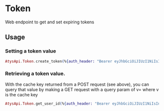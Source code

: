 # Token

Web endpoint to get and set expiring tokens

## Usage

### Setting a token value

```elixir
AtysApi.Token.create_token(%{auth_header: "Bearer eyJhbGciOiJIUzI1NiIsInR5cCI6IkpXVCJ9.eyJpc3MiOiJhdXRoIn0.KZIiseeYISnFQXDFAIx9MPAftLfdvY7uABGBpl21Aww", request_id: "1", user_id: 42})
```

### Retrieving a token value.
With the cache key returned from a POST request (see above), you can query that value by making a GET request with a query param of v= where v is the cache key

```elixir
AtysApi.Token.get_user_id(%{auth_header: "Bearer eyJhbGciOiJIUzI1NiIsInR5cCI6IkpXVCJ9.eyJpc3MiOiJhdXRoIn0.KZIiseeYISnFQXDFAIx9MPAftLfdvY7uABGBpl21Aww", request_id: "1", token: "TOKEN_GOES_HERE"})
```
